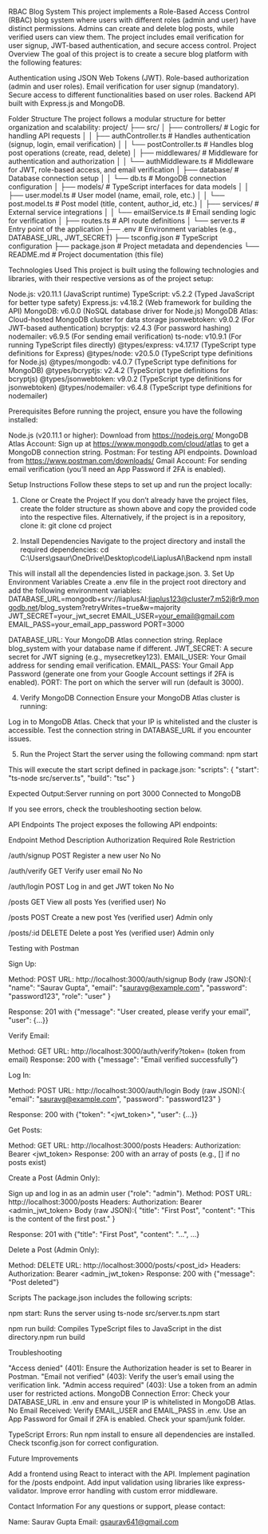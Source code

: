 RBAC Blog System
This project implements a Role-Based Access Control (RBAC) blog system where users with different roles (admin and user) have distinct permissions. Admins can create and delete blog posts, while verified users can view them. The project includes email verification for user signup, JWT-based authentication, and secure access control.
Project Overview
The goal of this project is to create a secure blog platform with the following features:

Authentication using JSON Web Tokens (JWT).
Role-based authorization (admin and user roles).
Email verification for user signup (mandatory).
Secure access to different functionalities based on user roles.
Backend API built with Express.js and MongoDB.

Folder Structure
The project follows a modular structure for better organization and scalability:
project/
├── src/
│   ├── controllers/               # Logic for handling API requests
│   │   ├── authController.ts      # Handles authentication (signup, login, email verification)
│   │   └── postController.ts      # Handles blog post operations (create, read, delete)
│   ├── middlewares/               # Middleware for authentication and authorization
│   │   └── authMiddleware.ts      # Middleware for JWT, role-based access, and email verification
│   ├── database/                  # Database connection setup
│   │   └── db.ts                 # MongoDB connection configuration
│   ├── models/                    # TypeScript interfaces for data models
│   │   ├── user.model.ts         # User model (name, email, role, etc.)
│   │   └── post.model.ts         # Post model (title, content, author_id, etc.)
│   ├── services/                  # External service integrations
│   │   └── emailService.ts       # Email sending logic for verification
│   ├── routes.ts                 # API route definitions
│   └── server.ts                 # Entry point of the application
├── .env                          # Environment variables (e.g., DATABASE_URL, JWT_SECRET)
├── tsconfig.json                 # TypeScript configuration
├── package.json                  # Project metadata and dependencies
└── README.md                     # Project documentation (this file)

Technologies Used
This project is built using the following technologies and libraries, with their respective versions as of the project setup:

Node.js: v20.11.1 (JavaScript runtime)
TypeScript: v5.2.2 (Typed JavaScript for better type safety)
Express.js: v4.18.2 (Web framework for building the API)
MongoDB: v6.0.0 (NoSQL database driver for Node.js)
MongoDB Atlas: Cloud-hosted MongoDB cluster for data storage
jsonwebtoken: v9.0.2 (For JWT-based authentication)
bcryptjs: v2.4.3 (For password hashing)
nodemailer: v6.9.5 (For sending email verification)
ts-node: v10.9.1 (For running TypeScript files directly)
@types/express: v4.17.17 (TypeScript type definitions for Express)
@types/node: v20.5.0 (TypeScript type definitions for Node.js)
@types/mongodb: v4.0.7 (TypeScript type definitions for MongoDB)
@types/bcryptjs: v2.4.2 (TypeScript type definitions for bcryptjs)
@types/jsonwebtoken: v9.0.2 (TypeScript type definitions for jsonwebtoken)
@types/nodemailer: v6.4.8 (TypeScript type definitions for nodemailer)

Prerequisites
Before running the project, ensure you have the following installed:

Node.js (v20.11.1 or higher): Download from https://nodejs.org/
MongoDB Atlas Account: Sign up at https://www.mongodb.com/cloud/atlas to get a MongoDB connection string.
Postman: For testing API endpoints. Download from https://www.postman.com/downloads/
Gmail Account: For sending email verification (you’ll need an App Password if 2FA is enabled).

Setup Instructions
Follow these steps to set up and run the project locally:
1. Clone or Create the Project
If you don’t already have the project files, create the folder structure as shown above and copy the provided code into the respective files.
Alternatively, if the project is in a repository, clone it:
git clone <repository-url>
cd project

2. Install Dependencies
Navigate to the project directory and install the required dependencies:
cd C:\Users\gsaur\OneDrive\Desktop\code\LiaplusAI\Backend
npm install

This will install all the dependencies listed in package.json.
3. Set Up Environment Variables
Create a .env file in the project root directory and add the following environment variables:
DATABASE_URL=mongodb+srv://liaplusAI:liaplus123@cluster7.m52j8r9.mongodb.net/blog_system?retryWrites=true&w=majority
JWT_SECRET=your_jwt_secret
EMAIL_USER=your_email@gmail.com
EMAIL_PASS=your_email_app_password
PORT=3000


DATABASE_URL: Your MongoDB Atlas connection string. Replace blog_system with your database name if different.
JWT_SECRET: A secure secret for JWT signing (e.g., mysecretkey123).
EMAIL_USER: Your Gmail address for sending email verification.
EMAIL_PASS: Your Gmail App Password (generate one from your Google Account settings if 2FA is enabled).
PORT: The port on which the server will run (default is 3000).

4. Verify MongoDB Connection
Ensure your MongoDB Atlas cluster is running:

Log in to MongoDB Atlas.
Check that your IP is whitelisted and the cluster is accessible.
Test the connection string in DATABASE_URL if you encounter issues.

5. Run the Project
Start the server using the following command:
npm start

This will execute the start script defined in package.json:
"scripts": {
  "start": "ts-node src/server.ts",
  "build": "tsc"
}


Expected Output:Server running on port 3000
Connected to MongoDB


If you see errors, check the troubleshooting section below.

API Endpoints
The project exposes the following API endpoints:



Endpoint
Method
Description
Authorization Required
Role Restriction



/auth/signup
POST
Register a new user
No
No


/auth/verify
GET
Verify user email
No
No


/auth/login
POST
Log in and get JWT token
No
No


/posts
GET
View all posts
Yes (verified user)
No


/posts
POST
Create a new post
Yes (verified user)
Admin only


/posts/:id
DELETE
Delete a post
Yes (verified user)
Admin only


Testing with Postman

Sign Up:

Method: POST
URL: http://localhost:3000/auth/signup
Body (raw JSON):{
  "name": "Saurav Gupta",
  "email": "sauravg@example.com",
  "password": "password123",
  "role": "user"
}


Response: 201 with {"message": "User created, please verify your email", "user": {...}}


Verify Email:

Method: GET
URL: http://localhost:3000/auth/verify?token=<token> (token from email)
Response: 200 with {"message": "Email verified successfully"}


Log In:

Method: POST
URL: http://localhost:3000/auth/login
Body (raw JSON):{
  "email": "sauravg@example.com",
  "password": "password123"
}


Response: 200 with {"token": "<jwt_token>", "user": {...}}


Get Posts:

Method: GET
URL: http://localhost:3000/posts
Headers: Authorization: Bearer <jwt_token>
Response: 200 with an array of posts (e.g., [] if no posts exist)


Create a Post (Admin Only):

Sign up and log in as an admin user ("role": "admin").
Method: POST
URL: http://localhost:3000/posts
Headers: Authorization: Bearer <admin_jwt_token>
Body (raw JSON):{
  "title": "First Post",
  "content": "This is the content of the first post."
}


Response: 201 with {"title": "First Post", "content": "...", ...}


Delete a Post (Admin Only):

Method: DELETE
URL: http://localhost:3000/posts/<post_id>
Headers: Authorization: Bearer <admin_jwt_token>
Response: 200 with {"message": "Post deleted"}



Scripts
The package.json includes the following scripts:

npm start: Runs the server using ts-node src/server.ts.npm start


npm run build: Compiles TypeScript files to JavaScript in the dist directory.npm run build



Troubleshooting

"Access denied" (401): Ensure the Authorization header is set to Bearer <token> in Postman.
"Email not verified" (403): Verify the user’s email using the verification link.
"Admin access required" (403): Use a token from an admin user for restricted actions.
MongoDB Connection Error: Check your DATABASE_URL in .env and ensure your IP is whitelisted in MongoDB Atlas.
No Email Received:
Verify EMAIL_USER and EMAIL_PASS in .env.
Use an App Password for Gmail if 2FA is enabled.
Check your spam/junk folder.


TypeScript Errors:
Run npm install to ensure all dependencies are installed.
Check tsconfig.json for correct configuration.



Future Improvements

Add a frontend using React to interact with the API.
Implement pagination for the /posts endpoint.
Add input validation using libraries like express-validator.
Improve error handling with custom error middleware.

Contact Information
For any questions or support, please contact:

Name: Saurav Gupta
Email: gsaurav641@gmail.com



